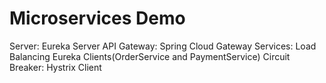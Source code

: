 # Microservices Demo

Server: Eureka Server 
API Gateway: Spring Cloud Gateway
Services: Load Balancing Eureka Clients(OrderService and PaymentService)
Circuit Breaker: Hystrix Client
